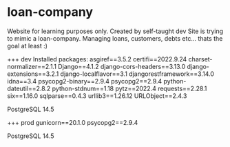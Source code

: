 # loan-company

Website for learning purposes only. 
Created by self-taught dev
Site is trying to mimic a loan-company.
Managing loans, customers, debts etc... thats the goal at least :)


+++ dev
Installed packages:
asgiref==3.5.2
certifi==2022.9.24
charset-normalizer==2.1.1
Django==4.1.2
django-cors-headers==3.13.0
django-extensions==3.2.1
django-localflavor==3.1
djangorestframework==3.14.0
idna==3.4
psycopg2-binary==2.9.4
psycopg2==2.9.4
python-dateutil==2.8.2
python-stdnum==1.18
pytz==2022.4
requests==2.28.1
six==1.16.0
sqlparse==0.4.3
urllib3==1.26.12
URLObject==2.4.3

PostgreSQL 14.5


+++ prod
gunicorn==20.1.0
psycopg2==2.9.4

PostgreSQL 14.5
